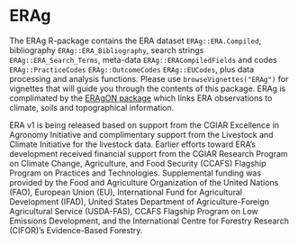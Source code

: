 # ERAg
The ERAg R-package contains the ERA dataset ```ERAg::ERA.Compiled```, bibliography ```ERAg::ERA_Bibliography```, search strings ```ERAg::ERA_Search_Terms```, meta-data ```ERAg::ERACompiledFields``` and codes ```ERAg::PracticeCodes``` ```ERAg::OutcomeCodes``` ```ERAg::EUCodes```, plus data processing and analysis functions. Please use ```browseVignettes("ERAg")``` for vignettes that will guide you through the contents of this package. ERAg is complimated by the [ERAgON package](https://github.com/EiA2030/ERAgON) which links ERA observations to climate, soils and topographical information.

ERA v1 is being released based on support from the CGIAR Excellence in Agronomy Initiative and complimentary support from the Livestock and Climate Initiative for the livestock data. Earlier efforts toward ERA’s development received financial support from the CGIAR Research Program on Climate Change, Agriculture, and Food Security (CCAFS) Flagship Program on Practices and Technologies. Supplemental funding was provided by the Food and Agriculture Organization of the United Nations (FAO), European Union (EU), International Fund for Agricultural Development (IFAD), United States Department of Agriculture-Foreign Agricultural Service (USDA-FAS), CCAFS Flagship Program on Low Emissions Development, and the International Centre for Forestry Research (CIFOR)’s Evidence-Based Forestry. 
